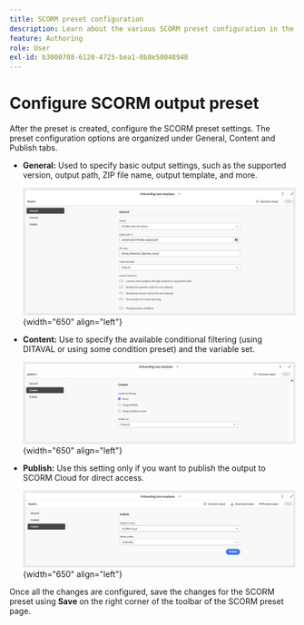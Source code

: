 ```yaml
---
title: SCORM preset configuration
description: Learn about the various SCORM preset configuration in the Learning and Training content
feature: Authoring
role: User
exl-id: b3000708-6120-4725-bea1-0b8e58048948
---
```

# Configure SCORM output preset

After the preset is created, configure the SCORM preset settings. The preset configuration options are organized under General, Content and Publish tabs.

- **General:**  Used to specify basic output settings, such as the supported version, output path, ZIP file name, output template, and more.

    ![](assets/scorm-general-tab.png){width="650" align="left"}
    
- **Content:** Use to specify the available conditional filtering (using DITAVAL or using some condition preset) and the variable set.

    ![](assets/scorm-content-tab.png){width="650" align="left"}

- **Publish:** Use this setting only if you want to publish the output to SCORM Cloud for direct access.
  
    ![](assets/scorm-publish-tab.png){width="650" align="left"}

Once all the changes are configured, save the changes for the SCORM preset using **Save** on the right corner of the toolbar of the SCORM preset page.
